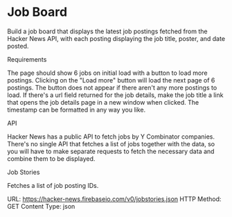 # Job Board

Build a job board that displays the latest job postings fetched from the Hacker News API, with each posting displaying the job title, poster, and date posted.

Requirements

The page should show 6 jobs on initial load with a button to load more postings.
Clicking on the "Load more" button will load the next page of 6 postings. The button does not appear if there aren't any more postings to load.
If there's a url field returned for the job details, make the job title a link that opens the job details page in a new window when clicked.
The timestamp can be formatted in any way you like.

API

Hacker News has a public API to fetch jobs by Y Combinator companies. There's no single API that fetches a list of jobs together with the data, so you will have to make separate requests to fetch the necessary data and combine them to be displayed.

Job Stories

Fetches a list of job posting IDs.

URL: https://hacker-news.firebaseio.com/v0/jobstories.json
HTTP Method: GET
Content Type: json
